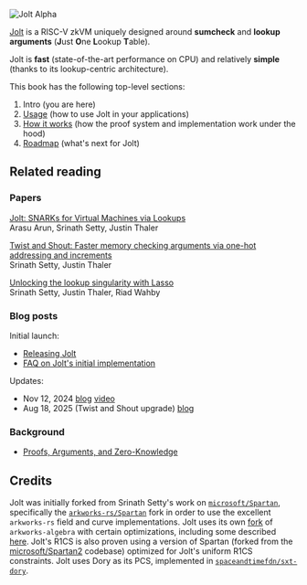 ![Jolt Alpha](imgs/jolt_alpha.png)

[Jolt](https://eprint.iacr.org/2023/1217.pdf) is a RISC-V zkVM uniquely designed around **sumcheck** and **lookup arguments** (**J**ust **O**ne **L**ookup **T**able).

Jolt is **fast** (state-of-the-art performance on CPU) and relatively **simple** (thanks to its lookup-centric architecture).

This book has the following top-level sections:
1. Intro (you are here)
2. [Usage](./usage/usage.md) (how to use Jolt in your applications)
3. [How it works](./how/how-it-works.md) (how the proof system and implementation work under the hood)
4. [Roadmap](./roadmap/roadmap.md) (what's next for Jolt)

## Related reading

### Papers

[Jolt: SNARKs for Virtual Machines via Lookups](https://eprint.iacr.org/2023/1217) \
Arasu Arun, Srinath Setty, Justin Thaler

[Twist and Shout: Faster memory checking arguments via one-hot addressing and increments](https://eprint.iacr.org/2025/105) \
Srinath Setty, Justin Thaler

[Unlocking the lookup singularity with Lasso
](https://eprint.iacr.org/2023/1216) \
Srinath Setty, Justin Thaler, Riad Wahby


### Blog posts
Initial launch:
- [Releasing Jolt](https://a16zcrypto.com/posts/article/a-new-era-in-snark-design-releasing-jolt/)
- [FAQ on Jolt's initial implementation](https://a16zcrypto.com/posts/article/faqs-on-jolts-initial-implementation/)

Updates:
- Nov 12, 2024 [blog](https://a16zcrypto.com/posts/article/jolt-an-update/) [video](https://a16zcrypto.com/posts/videos/an-update-on-jolts-development-roadmap/)
- Aug 18, 2025 (Twist and Shout upgrade) [blog](https://a16zcrypto.com/posts/article/jolt-6x-speedup/)

### Background
- [Proofs, Arguments, and Zero-Knowledge](https://people.cs.georgetown.edu/jthaler/ProofsArgsAndZK.pdf)

## Credits
Jolt was initially forked from Srinath Setty's work on [`microsoft/Spartan`](https://github.com/microsoft/spartan), specifically the [`arkworks-rs/Spartan`](https://github.com/arkworks-rs/spartan) fork in order to use the excellent `arkworks-rs` field and curve implementations.
Jolt uses its own [fork](https://github.com/a16z/arkworks-algebra) of `arkworks-algebra` with certain optimizations, including some described [here](./how/optimizations/small-value.md).
Jolt's R1CS is also proven using a version of Spartan (forked from the [microsoft/Spartan2](https://github.com/microsoft/Spartan2) codebase) optimized for Jolt's uniform R1CS constraints.
Jolt uses Dory as its PCS, implemented in [`spaceandtimefdn/sxt-dory`](https://github.com/spaceandtimefdn/sxt-dory).
